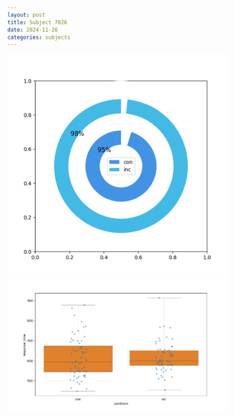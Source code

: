 ```yaml
---
layout: post
title: Subject 7026
date: 2024-11-26
categories: subjects
---
```


![](data/7026/run-14/7026_accuracy_by_condition.png)
![](data/7026/run-14/7026_rt.png)
